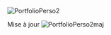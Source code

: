 ![PortfolioPerso2](https://github.com/user-attachments/assets/6d1dc31a-6628-4071-a7bb-72edc23e1696)

Mise à jour
![PortfolioPerso2maj](assets/img/portfolio/PortfolioPerso2maj.jpg)